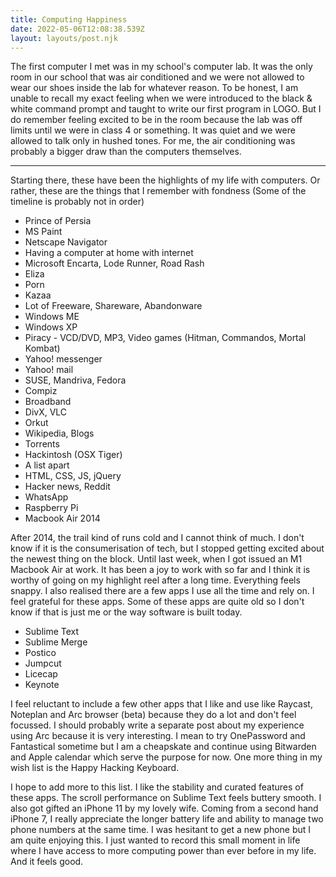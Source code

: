 ```yaml
---
title: Computing Happiness
date: 2022-05-06T12:08:38.539Z
layout: layouts/post.njk
---
```

The first computer I met was in my school's computer lab. It was the only room in our school that was air conditioned and we were not allowed to wear our shoes inside the lab for whatever reason. To be honest, I am unable to recall my exact feeling when we were introduced to the black & white command prompt and taught to write our first program in LOGO. But I do remember feeling excited to be in the room because the lab was off limits until we were in class 4 or something. It was quiet and we were allowed to talk only in hushed tones. For me, the air conditioning was probably a bigger draw than the computers themselves.

---

Starting there, these have been the highlights of my life with computers. Or rather, these are the things that I remember with fondness (Some of the timeline is probably not in order)

* Prince of Persia
* MS Paint
* Netscape Navigator
* Having a computer at home with internet
* Microsoft Encarta, Lode Runner, Road Rash
* Eliza
* Porn
* Kazaa
* Lot of Freeware, Shareware, Abandonware
* Windows ME
* Windows XP
* Piracy - VCD/DVD, MP3, Video games (Hitman, Commandos, Mortal Kombat)
* Yahoo! messenger
* Yahoo! mail
* SUSE, Mandriva, Fedora
* Compiz
* Broadband
* DivX, VLC
* Orkut
* Wikipedia, Blogs
* Torrents
* Hackintosh (OSX Tiger)
* A list apart
* HTML, CSS, JS, jQuery
* Hacker news, Reddit
* WhatsApp
* Raspberry Pi
* Macbook Air 2014

After 2014, the trail kind of runs cold and I cannot think of much. I don't know if it is the consumerisation of tech, but I stopped getting excited about the newest thing on the block. Until last week, when I got issued an M1 Macbook Air at work. It has been a joy to work with so far and I think it is worthy of going on my highlight reel after a long time. Everything feels snappy. I also realised there are a few apps I use all the time and rely on. I feel grateful for these apps. Some of these apps are quite old so I don't know if that is just me or the way software is built today.

* Sublime Text
* Sublime Merge
* Postico
* Jumpcut
* Licecap
* Keynote

I feel reluctant to include a few other apps that I like and use like Raycast, Noteplan and Arc browser (beta) because they do a lot and don't feel focussed. I should probably write a separate post about my experience using Arc because it is very interesting. I mean to try OnePassword and Fantastical sometime but I am a cheapskate and continue using Bitwarden and Apple calendar which serve the purpose for now. One more thing in my wish list is the Happy Hacking Keyboard.

I hope to add more to this list. I like the stability and curated features of these apps. The scroll performance on Sublime Text feels buttery smooth. I also got gifted an iPhone 11 by my lovely wife. Coming from a second hand iPhone 7, I really appreciate the longer battery life and ability to manage two phone numbers at the same time. I was hesitant to get a new phone but I am quite enjoying this. I just wanted to record this small moment in life where I have access to more computing power than ever before in my life. And it feels good.